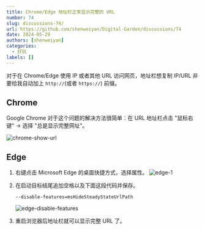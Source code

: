 ```yaml
---
title: Chrome/Edge 地址栏正常显示完整的 URL
number: 74
slug: discussions-74/
url: https://github.com/shenweiyan/Digital-Garden/discussions/74
date: 2024-05-29
authors: [shenweiyan]
categories: 
  - 好玩
labels: []
---
```


对于在 Chrome/Edge 使用 IP 或者其他 URL 访问网页，地址栏想复制 IP/URL 非要给我自动加上 `http://`(或者 `https://`) 前缀。

<!-- more -->

## Chrome

Google Chrome 对于这个问题的解决方法很简单：在 URL 地址栏点击 "鼠标右键" -> 选择 "总是显示完整网址"。

![chrome-show-url](https://kg.weiyan.cc/2024/06/chrome-show-url.png)

## Edge

1. 右键点击 Microsoft Edge 的桌面快捷方式，选择属性。
   ![edge-1](https://kg.weiyan.cc/2024/05/edge-1.png)

2. 在启动目标结尾追加空格以及下面这段代码并保存。
   ```
   --disable-features=msHideSteadyStateUrlPath
   ```
   ![edge-disable-features](https://kg.weiyan.cc/2024/05/edge-disable-features.png)

3. 重启浏览器后地址栏就可以显示完整 URL 了。

<script src="https://giscus.app/client.js"
	data-repo="shenweiyan/Digital-Garden"
	data-repo-id="R_kgDOKgxWlg"
	data-mapping="number"
	data-term="74"
	data-reactions-enabled="1"
	data-emit-metadata="0"
	data-input-position="bottom"
	data-theme="light"
	data-lang="zh-CN"
	crossorigin="anonymous"
	async>
</script>
